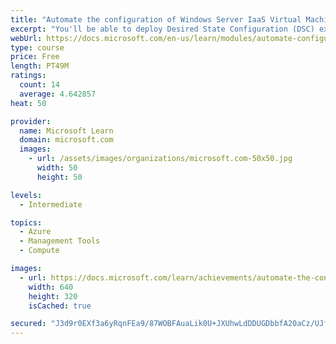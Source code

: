 ```yaml
---
title: "Automate the configuration of Windows Server IaaS Virtual Machines"
excerpt: "You'll be able to deploy Desired State Configuration (DSC) extensions, implement those extensions to remediate noncompliant servers, and use custom script extension."
webUrl: https://docs.microsoft.com/en-us/learn/modules/automate-configuration-of-windows-server-iaas-virtual-machines/
type: course
price: Free
length: PT49M
ratings:
  count: 14
  average: 4.642857
heat: 50

provider:
  name: Microsoft Learn
  domain: microsoft.com
  images:
    - url: /assets/images/organizations/microsoft.com-50x50.jpg
      width: 50
      height: 50

levels:
  - Intermediate

topics:
  - Azure
  - Management Tools
  - Compute

images:
  - url: https://docs.microsoft.com/learn/achievements/automate-the-configuration-of-windows-server-iaaa-vms-social.png
    width: 640
    height: 320
    isCached: true

secured: "J3d9r0EXf3a6yRqnFEa9/87WOBFAuaLik0U+JXUhwLdDDUGDbbfA20aCz/UJfX7ydebiidSB2jVsN2XOd47EA00rD8HP44szVyKtVR4DfsBbL6We5UExLBw5eBsG8H2Jxu5vStM4HTbq9kfmHW+ciNM6VdXdGnzwqflReRLHG21Gtqv9mQ1fp4qlwkrgz2SrAVp8DDokL3Y0DG1+Vz2vzziFnzpnYaef6OOUEhdcmRZ3E9zJXQVvl3yovVaYNAl1Srt2763fIQbPRgnfKv+EWTgmthDyShlHxQfZFhC0KzRGvOg/WrhtkoE8FoO2awmMyQlcrxp+yZg82qFvvbHH4/yG8FYM8mSnlMalEzfVljYzCl6sMXUh3bTYXs0naqoaj2Kdw/AjKcO0UzUJxDQwv/tBNHKaL876k8ucRr0VnBI=;mLWmI/9IKy+8CyPxTamJ8Q=="
---
```


